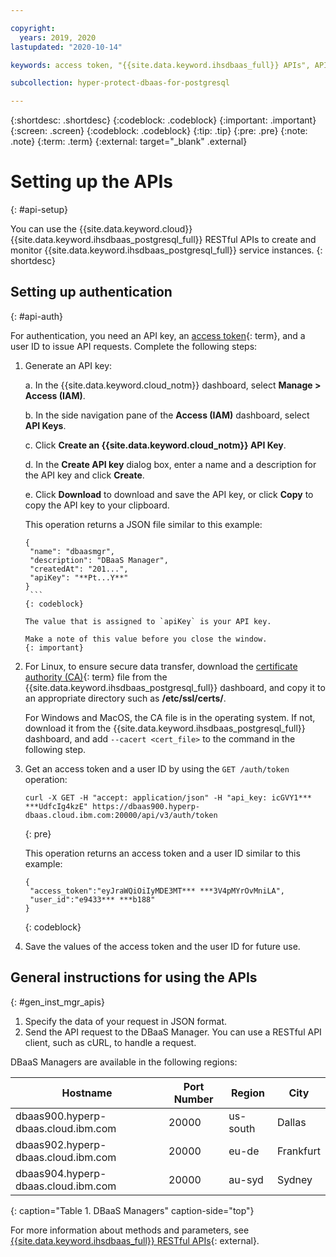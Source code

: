 ```yaml
---

copyright:
  years: 2019, 2020
lastupdated: "2020-10-14"

keywords: access token, "{{site.data.keyword.ihsdbaas_full}} APIs", API key

subcollection: hyper-protect-dbaas-for-postgresql

---
```


{:shortdesc: .shortdesc}
{:codeblock: .codeblock}
{:important: .important}
{:screen: .screen}
{:codeblock: .codeblock}
{:tip: .tip}
{:pre: .pre}
{:note: .note}
{:term: .term}
{:external: target="_blank" .external}

# Setting up the APIs
{: #api-setup}

You can use the {{site.data.keyword.cloud}} {{site.data.keyword.ihsdbaas_postgresql_full}} RESTful APIs to create and monitor {{site.data.keyword.ihsdbaas_postgresql_full}} service instances.
{: shortdesc}

## Setting up authentication
{: #api-auth}

For authentication, you need an API key, an [access token](#x2113001){: term}, and a user ID to issue API requests. Complete the following steps:

1. Generate an API key:

   a. In the {{site.data.keyword.cloud_notm}} dashboard, select **Manage > Access (IAM)**.

   b. In the side navigation pane of the **Access (IAM)** dashboard, select **API Keys**.

   c. Click **Create an {{site.data.keyword.cloud_notm}} API Key**.

   d. In the **Create API key** dialog box, enter a name and a description for the API key and click **Create**.

   e. Click **Download** to download and save the API key, or click **Copy** to copy the API key to your clipboard.

      This operation returns a JSON file similar to this example:

      ```
      {
       "name": "dbaasmgr",
       "description": "DBaaS Manager",
       "createdAt": "201...",
       "apiKey": "**Pt...Y**"
      }
       ```
      {: codeblock}

      The value that is assigned to `apiKey` is your API key. 

      Make a note of this value before you close the window.
      {: important}

2. For Linux, to ensure secure data transfer, download the [certificate authority (CA)](#x2016383){: term} file from the {{site.data.keyword.ihsdbaas_postgresql_full}} dashboard, and copy it to an appropriate directory such as **/etc/ssl/certs/**.

   For Windows and MacOS, the CA file is in the operating system. If not, download it from the {{site.data.keyword.ihsdbaas_postgresql_full}} dashboard, and add `--cacert <cert_file>` to the command in the following step.

3. Get an access token and a user ID by using the `GET /auth/token` operation:

    ```curl
    curl -X GET -H "accept: application/json" -H "api_key: icGVY1*** ***UdfcIg4kzE" https://dbaas900.hyperp-dbaas.cloud.ibm.com:20000/api/v3/auth/token
    ```
    {: pre}

    This operation returns an access token and a user ID similar to this example:

    ```
    {
     "access_token":"eyJraWQiOiIyMDE3MT*** ***3V4pMYrOvMniLA",
     "user_id":"e9433*** ***b188"
    }
    ```
    {: codeblock}

4. Save the values of the access token and the user ID for future use.

## General instructions for using the APIs
{: #gen_inst_mgr_apis}

1. Specify the data of your request in JSON format.
2. Send the API request to the DBaaS Manager. You can use a RESTful API client, such as cURL, to handle a request.

DBaaS Managers are available in the following regions:

| Hostname | Port Number | Region | City |
|-----------|-------------|--------|------|
| dbaas900.hyperp-dbaas.cloud.ibm.com | 20000 | us-south | Dallas |
| dbaas902.hyperp-dbaas.cloud.ibm.com | 20000 | eu-de | Frankfurt |
| dbaas904.hyperp-dbaas.cloud.ibm.com | 20000 | au-syd | Sydney |
{: caption="Table 1. DBaaS Managers" caption-side="top"}

For more information about methods and parameters, see [{{site.data.keyword.ihsdbaas_full}} RESTful APIs](/apidocs/hyperp-dbaas/hyperp-dbaas-v3){: external}.
